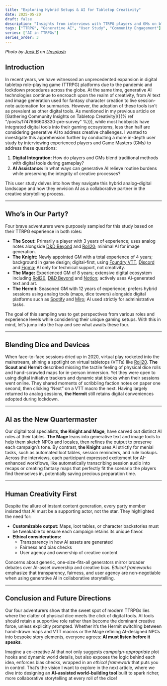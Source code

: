 ```yaml
---
title: "Exploring Hybrid Setups & AI for Tabletop Creativity"
date: 2025-05-20
draft: false
description: "Insights from interviews with TTRPG players and GMs on blending analog play, digital tools, and generative AI in creative tabletop storytelling."
tags: ["TTRPG", "Generative AI", "User Study", "Community Engagement"]
series: ["AI in TTRPGs"]
series_order: 3
---
```

*Photo by [Jack B](https://unsplash.com/@nervum?utm_content=creditCopyText&utm_medium=referral&utm_source=unsplash) on [Unsplash](https://unsplash.com/photos/black-computer-keyboard-on-brown-wooden-table-YHFaMjk4uVo?utm_content=creditCopyText&utm_medium=referral&utm_source=unsplash)*

## Introduction

In recent years, we have witnessed an unprecedented expansion in digital tabletop role-playing game (TTRPG) platforms due to the pandemic and lockdown procedures across the globe. At the same time, generative AI technologies continue to encroach upon the realm of creativity, from AI text and image generation used for fantasy character creation to live session-note automation for summaries. However, the adoption of these tools isn't as prevalent as other digital tools. As mentioned in my previous article on [Gathering Community Insights on Tabletop Creativity]({{% ref "/posts/1747666608330-pre-survey" %}}), while most hobbyists have integrated digital tools into their gaming ecosystems, less than half are considering generative AI to address creative challenges. I wanted to investigate this apprehension further by conducting a more in-depth user study by interviewing experienced players and Game Masters (GMs) to address these questions:

1. **Digital Integration:** How do players and GMs blend traditional methods with digital tools during gameplay?
2. **AI Assistance:** In what ways can generative AI relieve routine burdens while preserving the integrity of creative processes?

This user study delves into how they navigate this hybrid analog–digital landscape and how they envision AI as a collaborative partner in the creative storytelling process.

---

## Who’s in Our Party?
Four brave adventurers were purposely sampled for this study based on their TTRPG experience in both roles:

- **The Scout:** Primarily a player with 3 years of experience; uses analog notes alongside [D&D Beyond](https://www.dndbeyond.com/) and [Roll20](https://roll20.net/); minimal AI for image generation.  
- **The Knight:** Newly appointed GM with a total experience of 4 years; background in game design; digital-first, using [Foundry VTT](https://foundryvtt.com/), [Discord](https://discord.com/) and [Figma](https://www.figma.com/); AI only for technical support, not creativity.  
- **The Mage:** Experienced GM of 8 years; extensive digital ecosystem including [Roll20](https://roll20.net/), [D&D Beyond](https://www.dndbeyond.com/) and [Notion](https://www.notion.so/); actively uses AI-generated text and art.  
- **The Hermit:** Seasoned GM with 12 years of experience; prefers hybrid sessions using analog tools (maps, dice towers) alongside digital platforms such as [Spotify](https://www.spotify.com/) and [Miro](https://miro.com/); AI used strictly for administrative tasks.

The goal of this sampling was to get perspectives from various roles and experience levels while considering their unique gaming setups. With this in mind, let’s jump into the fray and see what awaits these four.

---

## Blending Dice and Devices

When face-to-face sessions dried up in 2020, virtual play rocketed into the mainstream, shining a spotlight on virtual tabletops (VTTs) like [Roll20](https://roll20.net/). **The Scout and Hermit** described missing the tactile feeling of physical dice rolls and hand-scrawled maps for in-person immersion. Yet they were open to using digital initiative trackers and dynamic stat blocks when their sessions went online. They shared moments of scribbling faction notes on paper one second, then clicking “Next” on a VTT macro the next. Having largely returned to analog sessions, **the Hermit** still retains digital conveniences adopted during lockdown.

---

## AI as the New Quartermaster

Our digital tool specialists, **the Knight and Mage**, have carved out distinct AI roles at their tables. **The Mage** leans into generative text and image tools to help them sketch NPCs and locales, then refines the output to preserve each campaign’s tone. By contrast, **the Knight** uses AI strictly for menial tasks, such as automated loot tables, session reminders, and rule lookups. Across the interviews, each participant expressed excitement for AI-enhanced workflows, like automatically transcribing session audio into recaps or creating fantasy maps that perfectly fit the scenario the players find themselves in, potentially saving precious preparation time.

---

## Human Creativity First

Despite the allure of instant content generation, every party member insisted that AI must be a supporting actor, not the star. They highlighted the need for:

- **Customizable output:** Maps, loot tables, or character backstories must be tweakable to ensure each campaign retains its unique flavor.
- **Ethical considerations:**  
  - Transparency in how AI assets are generated  
  - Fairness and bias checks  
  - User agency and ownership of creative content

Concerns about generic, one-size-fits-all generators mirror broader debates over AI-asset ownership and creative bias. *Ethical frameworks* emphasize that transparency, fairness, and user agency are non-negotiable when using generative AI in collaborative storytelling.

---

## Conclusion and Future Directions

Our four adventurers show that the sweet spot of modern TTRPGs lies where the clatter of physical dice meets the click of digital tools. AI tools should retain a supportive role rather than become the dominant creative force, unless explicitly prompted. Whether it’s the Hermit switching between hand-drawn maps and VTT macros or the Mage refining AI-designed NPCs into bespoke story elements, everyone agrees: **AI must listen before it speaks**.

Imagine a co-creative AI that not only suggests *campaign-appropriate* plot hooks and dynamic world details, but also exposes the logic behind each idea, enforces bias checks, wrapped in an *ethical framework* that puts you in control. That’s the vision I want to explore in the next article, where we dive into designing an **AI-assisted world-building tool** built to spark richer, more collaborative storytelling at every roll of the dice!
